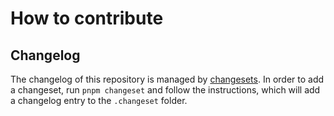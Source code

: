 # How to contribute

## Changelog

The changelog of this repository is managed by [changesets](https://github.com/changesets/changesets).
In order to add a changeset, run `pnpm changeset` and follow the instructions, which will add a changelog entry to the `.changeset` folder.
